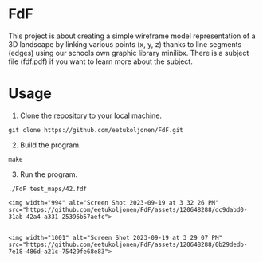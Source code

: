 # FdF

This project is about creating a simple wireframe model representation of a 3D landscape by linking various points (x, y, z) thanks to line segments (edges) using our schools own graphic library minilibx. There is a subject file (fdf.pdf) if you want to learn more about the subject.

# Usage

1. Clone the repository to your local machine.
```
git clone https://github.com/eetukoljonen/FdF.git
```
2. Build the program.
```
make
```
3. Run the program.
```
./FdF test_maps/42.fdf

<img width="994" alt="Screen Shot 2023-09-19 at 3 32 26 PM" src="https://github.com/eetukoljonen/FdF/assets/120648288/dc9dabd0-31ab-42a4-a331-25396b57aefc">


<img width="1001" alt="Screen Shot 2023-09-19 at 3 29 07 PM" src="https://github.com/eetukoljonen/FdF/assets/120648288/0b29dedb-7e18-486d-a21c-75429fe68e83">
